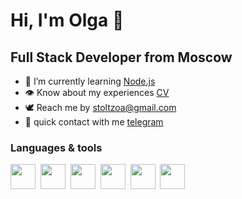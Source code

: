 # Hi, I'm Olga 👋
## Full Stack Developer from Moscow
- :brain: I’m currently learning [Node.js](https://github.com/AveMrk/ndse-homeworks/blob/master/README.md)
- :eye: Know about my experiences [CV](https://github.com/AveMrk/AveMrk/blob/main/cv/cv_eng/README.md)
- :dove: Reach me by stoltzoa@gmail.com
- :dizzy: quick contact with me [telegram](https://t.me/stoltzoa)

### Languages & tools

<img src="https://cdn.jsdelivr.net/gh/devicons/devicon/icons/css3/css3-original.svg" width="40" height="40"/>&nbsp;
<img src="https://cdn.jsdelivr.net/gh/devicons/devicon/icons/html5/html5-original.svg" width="40" height="40"/>&nbsp;
<img src="https://cdn.jsdelivr.net/gh/devicons/devicon/icons/javascript/javascript-original.svg" width="40" height="40"/>&nbsp;
<img src="https://cdn.jsdelivr.net/gh/devicons/devicon/icons/react/react-original.svg" width="40" height="40"/>&nbsp;
<img src="https://cdn.jsdelivr.net/gh/devicons/devicon/icons/typescript/typescript-original.svg" width="40" height="40"/>&nbsp;
<img src="https://cdn.jsdelivr.net/gh/devicons/devicon/icons/nodejs/nodejs-original.svg" width="40" height="40"/>
<!--
[![Anurag's GitHub stats](https://github-readme-stats.vercel.app/api?username=AveMrk)](https://github.com/anuraghazra/github-readme-stats)
-->
<!--
**AveMrk/AveMrk** is a ✨ _special_ ✨ repository because its `README.md` (this file) appears on your GitHub profile.

Here are some ideas to get you started:[Uploading README.md…]()


- 🔭 I’m currently working on ...
- 🌱 I’m currently learning ...
- 👯 I’m looking to collaborate on ...
- 🤔 I’m looking for help with ...
- 💬 Ask me about ...
- 📫 How to reach me: ...
- 😄 Pronouns: ...
- ⚡ Fun fact: ...
-->
